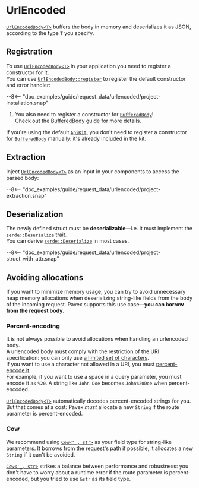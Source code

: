 # UrlEncoded

[`UrlEncodedBody<T>`][UrlEncodedBody] buffers the body in memory and deserializes it as JSON,
according to the type `T` you specify.

## Registration

To use [`UrlEncodedBody<T>`][UrlEncodedBody] in your application you need to register a constructor for it.  
You can use [`UrlEncodedBody::register`][UrlEncodedBody::register] to register the default constructor
and error handler:

--8<-- "doc_examples/guide/request_data/urlencoded/project-installation.snap"

1. You also need to register a constructor for [`BufferedBody`][BufferedBody]!  
   Check out the [BufferedBody guide](../byte_wrappers.md) for more details.

If you're using the default [`ApiKit`](../../../dependency_injection/core_concepts/kits.md),
you don't need to register a constructor for [`BufferedBody`][BufferedBody] manually:
it's already included in the kit.

## Extraction

Inject [`UrlEncodedBody<T>`][UrlEncodedBody] as an input in your components to access the parsed body:

--8<-- "doc_examples/guide/request_data/urlencoded/project-extraction.snap"

## Deserialization

The newly defined struct must be **deserializable**—i.e. it must implement
the [`serde::Deserialize`][serde::Deserialize] trait.  
You can derive [`serde::Deserialize`][serde::Deserialize] in most cases.

--8<-- "doc_examples/guide/request_data/urlencoded/project-struct_with_attr.snap"

## Avoiding allocations

If you want to minimize memory usage, you can try to avoid unnecessary heap memory allocations when deserializing
string-like fields from the body of the incoming request.
Pavex supports this use case—**you can borrow from the request body**.

### Percent-encoding

It is not always possible to avoid allocations when handling an urlencoded body.  
A urlencoded body must comply with the restriction of the URI specification:
you can only use [a limited set of characters](https://datatracker.ietf.org/doc/html/rfc3986#section-2).  
If you want to use a character not allowed in a URI, you
must [percent-encode it](https://developer.mozilla.org/en-US/docs/Glossary/Percent-encoding).  
For example, if you want to use a space in a query parameter, you must encode it as `%20`.
A string like `John Doe` becomes `John%20Doe` when percent-encoded.

[`UrlEncodedBody<T>`][UrlEncodedBody] automatically decodes percent-encoded strings for you. But that comes at a cost:
Pavex _must_ allocate a new `String` if the route parameter is percent-encoded.

### Cow

We recommend using [`Cow<'_, str>`][Cow] as your field type for string-like parameters.
It borrows from the request's path if possible, it allocates a new `String` if it can't be avoided.

[`Cow<'_, str>`][Cow] strikes a balance between performance and robustness: you don't have to worry about a runtime
error if the route parameter
is percent-encoded, but you tried to use `&str` as its field type.

[BufferedBody]: ../../../../api_reference/pavex/request/body/struct.BufferedBody.html

[UrlEncodedBody]: ../../../../api_reference/pavex/request/body/struct.UrlEncodedBody.html

[UrlEncodedBody::register]: ../../../../api_reference/pavex/request/body/struct.UrlEncodedBody.html#method.register

[serde::Deserialize]: https://docs.rs/serde/latest/serde/trait.Deserialize.html

[Cow]: https://doc.rust-lang.org/std/borrow/enum.Cow.html
